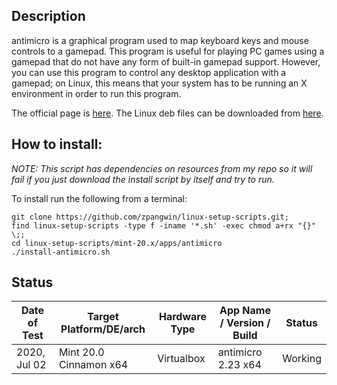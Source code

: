
## Description

antimicro is a graphical program used to map keyboard keys and mouse controls to a gamepad. This program is useful for playing PC games using a gamepad that do not have any form of built-in gamepad support. However, you can use this program to control any desktop application with a gamepad; on Linux, this means that your system has to be running an X environment in order to run this program.

The official page is [here](https://github.com/AntiMicro/antimicro). The Linux deb files can be downloaded from [here](https://launchpad.net/~mdeguzis/+archive/ubuntu/libregeek/+packages).

## How to install:

*NOTE: This script has dependencies on resources from my repo so it will fail if you just download the install script by itself and try to run.*

To install run the following from a terminal:

```
git clone https://github.com/zpangwin/linux-setup-scripts.git;
find linux-setup-scripts -type f -iname '*.sh' -exec chmod a+rx "{}" \;;
cd linux-setup-scripts/mint-20.x/apps/antimicro
./install-antimicro.sh
```

## Status

| Date of Test  | Target Platform/DE/arch | Hardware Type  | App Name / Version / Build   | Status  |
| ------------- | ------------------------| -------------- | ---------------------------- | ------- |
| 2020, Jul 02  | Mint 20.0 Cinnamon x64  | Virtualbox     | antimicro 2.23 x64           | Working |
